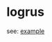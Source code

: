 # logrus

see: [example](https://github.com/stack-labs/stack-rpc-tutorials/blob/master/examples/logger/logrus)

